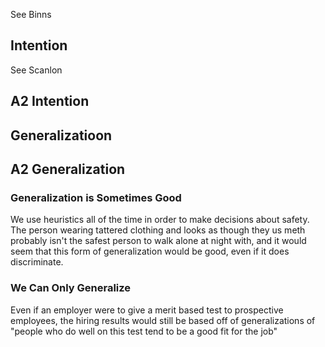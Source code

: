 See Binns

## Intention
See Scanlon

## A2 Intention

## Generalizatioon

###

## A2 Generalization

### Generalization is Sometimes Good
We use heuristics all of the time in order to make decisions about safety. The person wearing tattered clothing and looks as though they us meth probably isn't the safest person to walk alone at night with, and it would seem that this form of generalization would be good, even if it does discriminate. 

### We Can Only Generalize
Even if an employer were to give a merit based test to prospective employees, the hiring results would still be based off of generalizations of "people who do well on this test tend to be a good fit for the job" 